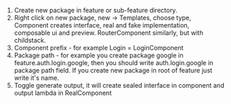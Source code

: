 1. Create new package in feature or sub-feature directory.
2. Right click on new package, new -> Templates, choose type,
Component creates interface, real and fake implementation, composable ui and preview.
RouterComponent similarly, but with childstack.
3. Component prefix - for example Login = LoginComponent
4. Package path - for example you create package google in feature.auth.login.google,
then you should write auth.login.google in package path field. If you create new package in root of
feature just write it's name.
5. Toggle generate output, it will create sealed interface in component and output lambda in
RealComponent